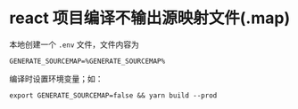 # react 项目编译不输出源映射文件(.map)

本地创建一个 `.env` 文件，文件内容为
```
GENERATE_SOURCEMAP=%GENERATE_SOURCEMAP%
```

编译时设置环境变量；如：
```
export GENERATE_SOURCEMAP=false && yarn build --prod
```